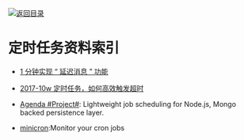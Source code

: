 [![返回目录](https://parg.co/UGo)](https://parg.co/b4z) 
 


# 定时任务资料索引

* [1 分钟实现 “ 延迟消息 ” 功能](http://6me.us/wVHFB)

* [2017-10w 定时任务，如何高效触发超时](http://6me.us/gZ8)

* [Agenda #Project#](https://github.com/agenda/agenda): Lightweight job scheduling for Node.js, Mongo backed persistence layer.

* [minicron](https://github.com/jamesrwhite/minicron):Monitor your cron jobs
